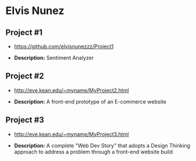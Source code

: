 

# Elvis Nunez


## Project #1

- https://github.com/elvisnunezzz/Project1

- <b>Description:</b>  Sentiment Analyzer


## Project #2

- http://eve.kean.edu/~myname/MyProject2.html

- <b>Description:</b>  A front-end prototype of an E-commerce website


## Project #3

- http://eve.kean.edu/~myname/MyProject3.html

- <b>Description:</b>  A complete "Web Dev Story" that adopts a Design Thinking approach to address a problem through a front-end website build


